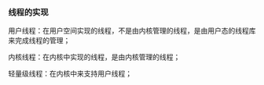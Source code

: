 ### 线程的实现

用户线程：在用户空间实现的线程，不是由内核管理的线程，是由用户态的线程库来完成线程的管理；

内核线程：在内核中实现的线程，是由内核管理的线程；

轻量级线程：在内核中来支持用户线程；